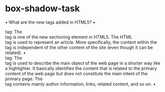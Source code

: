 # box-shadow-task
• What are the new tags added in HTML5?
•	<article> tag: The <article> tag is one of the new sectioning element in HTML5. The HTML <article> tag is used to represent an article. More specifically, the content within the <article> tag is independent of the other content of the site (even though it can be related).
•	<aside> tag: The <aside> tag is used to describe the main object of the web page in a shorter way like a highlighter. It basically identifies the content that is related to the primary content of the web page but does not constitute the main intent of the primary page. The <aside> tag contains mainly author information, links, related content, and so on.
•	<audio> tag: The <audio> tag is used to insert an audio into an HTML webpage.
•	<canvas> tag: The <canvas> tag in HTML is used to draw graphics on a web page using JavaScript. It can be used to draw paths, boxes, texts, gradients, and add images. By default, it does not contain borders and text.
•	<command> tag: The <command> tag define a command button, invoke as per user action. The <command> tag button is used in a special type of operation. The <command> tag is supported only by Internet Explorer.
•	<datalist> tag: The <datalist> tag is used to provide autocomplete feature in the HTML files. It can be used with an input tag so that users can easily fill the data in the forms using select the data.
•	<details> tag: The <details> tag is used for the content/information which is initially hidden but could be displayed if the user wishes to see it. This tag is used to create an interactive widget that the user can open or close. The content of the details tag is visible when opening the set attributes. The <summary> tag is used with the <detail>s tag for specifying visible heading.
•	<embed> tag:  The <embed> tag in HTML is used for embedding external applications which are generally multimedia content like audio or video into an HTML document. It is used as a container for embedding plug-ins such as flash animations. This tag is a new tag in HTML 5, and it requires only starting tag.
•	<figure> tag: The <figure> tag in HTML is used to add self-contained content like illustrations, diagrams, photos, or codes listing in a document. It is related to the main flow, but it can be used in any position of a document and the figure goes with the flow of the document and if remove it then it should not affect the flow of the document. This tag is new in HTML5.
•	<footer> tag: The <footer> tag in HTML is used to define a footer of HTML document. This section contains the footer information (author information, copyright information, carriers, etc). The footer tag is used within the body tag. The <footer> tag is new in the HTML5. The footer elements require a start tag as well as an end tag.
•	<header> tag: The <header> tag contains information related to the title and heading of the related content. The <header> element is intended to usually contain the section’s heading (an h1-h6 element or an <hgroup> element), but this is not required.The <header> element can also be used to wrap a section’s table of contents, a search form, or any relevant logos. The <header> tag is a new tag in HTML5 and it requires a starting tag as well as an end tag. There can be several <header> elements in one document. A <header> tag cannot be placed within a <footer>, <address> or another <header> element.
•	<hgroup> tag: The <hgroup> tag in HTML stands for heading group and is used to group the heading elements. The <hgroup> tag in HTML is used to wrap one or more heading elements from <h1> to <h6>, such as the headings and sub-headings. The <hgroup> tag requires the starting tag as well as ending tag.
•	<keygen> tag: The <keygen> tag in HTML is used to specify a key-pair generator field in a form. The purpose of the<keygen> element is to provide a secure way to authenticate users. When a form is submitted then two keys are generated, private key and public key. The private key is stored locally, and the public key is sent to the server. The public key is used to generate a client certificate to authenticate a user for the future.
•	<mark> tag: The <mark> tag in HTML is used to define the marked text. It is used to highlight the part of the text in a paragraph. The <mark> tag is new in HTML5.
•	<meter> tag: It is used to define the scale for measurement in a well-defined range and also supports a fractional value. It is also known as a gauge. It is used in Disk use, relevance query result, etc.
•	<nav> tag: The <nav> tag is used for declaring the navigational section in HTML documents. Websites typically have sections dedicated to navigational links, which enables users to navigate the site. These links can be placed inside a nav tag. In other words, the nav element represents a section of the page whose purpose is to provide navigational links, either in the current document or to another document. The links in the nav element may point to other web pages or to different sections of the same webpage. It is a semantic element. Common examples of the nav elements are menus, tables, contents, and indexes.
•	<output> tag: The <output> tag in HTML is used to represent the result of a calculation performed by the client-side script such as JavaScript. The <output> tag is a new tag in HTML5, and it requires a starting and ends tag.
•	<progress> tag: It is used to represent the progress of a task. It is also defined how much work is done and how much is left to download a thing. It is not used to represent the disk space or relevant query.
•	<ruby> tag: The <ruby> tag in HTML is used to specify the ruby annotation which is a small text, attached with the main text to specify the meaning of the main text. This kind of annotation is used in Japanese publications.
•	<section> tag: The <section> tag defines the section of documents such as chapters, headers, footers, or any other sections. The section tag divides the content into sections and subsections. The section tag is used when requirements of two headers or footers or any other section of documents are needed. The <section> tag grouped the generic block of related contents. The main advantage of the section tag is, it is a semantic element, which describes its meaning to both browser and developer.
•	<time> tag: The <time> tag is used to display the human-readable date/time. It can also be used to encode dates and times in a machine-readable form. The main advantage for users is that they can offer to add birthday reminders or scheduled events in their calendar’s and search engines can produce smarter search results.
•	<wbr> tag: The <wbr> tag in HTML stands for word break opportunity and is used to define the position within the text which is treated as a line break by the browser. It is mostly used when the used word is too long and there are chances that the browser may break lines at the wrong place for fitting the text.
•	<video> tag: The <video> tag is used to embed video content in a document, such as a movie clip or other video streams.


• How to embed audio and video in a webpage?
Attributes of <audio> tag
Attribute	Value	Description

controls	Controls	It displays audio control. 
loop	Loop	It will start the audio again when it is finished. 
muted	Muted	When the page is loaded audio will be automatically muted. 
preload	auto metadata
none	It specifies how the author thinks the audio will be loaded when the page is ready. 
src	URL	It specifies the URL of the audio file. 
Attributes of <video> tag
Attribute	Value	Description
autoplay	autoplay	When the page is loaded. It specifies to play video as soon as possible. 
controls	controls	It displays video control such as play, pause, and stop.
loop	loop	It will start the video again when it is finished. 
muted	muted	When the page is loaded video will be automatically muted. 
poster	URL	It specifies an image will be shown until video play. 
preload	auto
metadata
none	It specifies how the author thinks the video will be loaded when the page is ready. 
src	URL	It specifies the URL of the audio file. 
width	pixels	It specifies the width of the video area. The default value of width is ‘auto’.
height	pixels	It specifies the height of the video area. The default value of height is ‘auto’.



 • Semantic element in HTML5?
Many web sites contain HTML code like: <div id="nav"> <div class="header"> <div id="footer"> to indicate navigation, header, and footer.
In HTML there are some semantic elements that can be used to define different parts of a web page:  
•	<article>
•	<aside>
•	<details>
•	<figcaption>
•	<figure>
•	<footer>
•	<header>
•	<main>
•	<mark>
•	<nav>
•	<section>
•	<summary>
•	<time>
 

 • Canvas and SVG tags
SVG	Canvas
Vector based (composed of shapes)	Raster based (composed of pixel)
SVG has better scalability. So it can be printed with high quality at any resolution.	Canvas has poor scalability. Hence it is not suitable for printing on higher resolution.
SVG gives better performance with smaller number of objects or larger surface.	Canvas gives better performance with smaller surface or larger number of objects.
SVG can be modified through script and CSS.	Canvas can be modified through script only.
Multiple graphical elements, which become the part of the page’s DOM tree.	Single element similar to <img> in behavior. Canvas diagram can be saved to PNG or JPG format.





